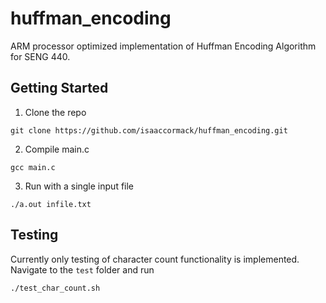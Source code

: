# huffman_encoding
ARM processor optimized implementation of Huffman Encoding Algorithm for SENG 440.

## Getting Started
1. Clone the repo
```
git clone https://github.com/isaaccormack/huffman_encoding.git
```

2. Compile main.c
```
gcc main.c
```

3. Run with a single input file
```
./a.out infile.txt
```

## Testing
Currently only testing of character count functionality is implemented. Navigate to the `test` folder and run
```
./test_char_count.sh  
```
